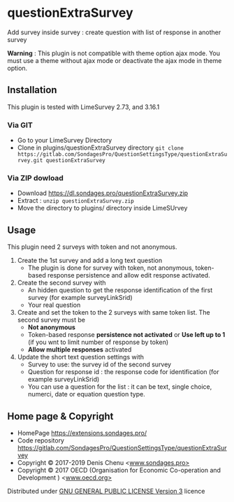 # questionExtraSurvey

Add survey inside survey : create question with list of response in another survey

**Warning** : This plugin is not compatible with theme option ajax mode. You must use a theme without ajax mode or deactivate the ajax mode in theme option.

## Installation

This plugin is tested with LimeSurvey 2.73, and 3.16.1

### Via GIT
- Go to your LimeSurvey Directory
- Clone in plugins/questionExtraSurvey directory `git clone https://gitlab.com/SondagesPro/QuestionSettingsType/questionExtraSurvey.git questionExtraSurvey`

### Via ZIP dowload
- Download <https://dl.sondages.pro/questionExtraSurvey.zip>
- Extract : `unzip questionExtraSurvey.zip`
- Move the directory to  plugins/ directory inside LimeSUrvey

## Usage

This plugin need 2 surveys with token and not anonymous.

1. Create the 1st survey and add a long text question
    - The plugin is done for survey with token, not anonymous, token-based response persistence and allow edit response activated.
2. Create the second survey with
    - An hidden question to get the response identification of the first survey (for example surveyLinkSrid)
    - Your real question
3. Create and set the token to the 2 surveys with same token list. The second survey must be
    - **Not anonymous**
    - Token-based response **persistence not activated** or **Use left up to 1** (if you wnt to limit number of response by token)
    - **Allow multiple responses** activated
4. Update the short text question settings with
    - Survey to use: the survey id of the second survey
    - Question for response id : the response code for identification (for example surveyLinkSrid)
    - You can use a question for the list : it can be text, single choice, numerci, date or equation question type.

## Home page & Copyright
- HomePage <https://extensions.sondages.pro/>
- Code repository <https://gitlab.com/SondagesPro/QuestionSettingsType/questionExtraSurvey>
- Copyright © 2017-2019 Denis Chenu <www.sondages.pro>
- Copyright © 2017 OECD (Organisation for Economic Co-operation and Development ) <www.oecd.org>

Distributed under [GNU GENERAL PUBLIC LICENSE Version 3](https://gnu.org/licenses/gpl-3.0.txt) licence
